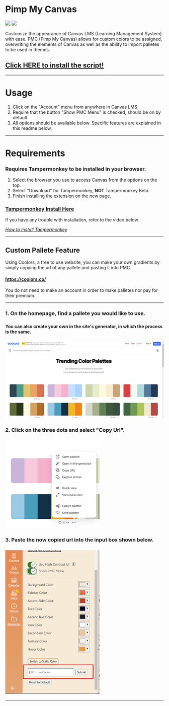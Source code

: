 # Pimp My Canvas
![](https://img.shields.io/github/repo-size/ExternalHost0/PimpMyCanvas?color=006eff&style=flat-square) ![](https://img.shields.io/github/last-commit/ExternalHost0/PimpMyCanvas?color=006eff&style=flat-square)

Customize the appearance of Canvas LMS (Learning Management System) with ease. PMC (Pimp My Canvas) allows for custom colors to be assigned, overwriting the elements of Canvas as well as the ability to import palletes to be used in themes.

## [Click HERE to install the script!](https://github.com/ExternalHost0/PimpMyCanvas/raw/master/PimpMyCanvas.user.js)
___
# Usage

1. Click on the "Account" menu from anywhere in Canvas LMS.
2. Require that the button "Show PMC Menu" is checked, should be on by default.
3. All options should be available below. Specific features are explained in this readme below.
___
# Requirements
### Requires Tampermonkey to be installed in your browser.
1. Select the browser you use to access Canvas from the options on the top.
2. Select "Download" for Tampermonkey, **NOT** Tampermonkey Beta.
3. Finish installing the extension on the new page.
### [Tampermonkey Install Here](https://www.tampermonkey.net/)

If you have any trouble with installation, refer to the video below.

*[How to Install Tampermonkey](https://www.youtube.com/watch?v=kjeERqWY04s)*
___
## Custom Pallete Feature
Using Coolors, a free to use website, you can make your own gradients by simply copying the url of any pallete and pasting it into PMC.
#### https://coolors.co/
You do not need to make an account in order to make palletes nor pay for their premium.
___

<h3> 1. On the homepage, find a pallete you would like to use. <h3>
<h4> You can also create your own in the site's generator, in which the process is the same. <h4>
<img src="images\readmeimages\homepage.PNG" alt="homepage" width="600"/>
<h3> 2. Click on the three dots and select "Copy Url". <h3>
<img src="images\readmeimages\selected.PNG" alt="selected" width="300"/>
<h3> 3. Paste the now copied url into the input box shown below. <h3>
<img src="images\readmeimages\pmc.PNG" alt="custom gradient" width="300"/>

___

